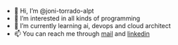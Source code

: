 - 👋 Hi, I’m @joni-torrado-alpt
- 👀 I’m interested in all kinds of programming
- 🌱 I’m currently learning ai, devops and cloud architect
- 📫 You can reach me through [mail](joni.s.torrado@altice.pt) and [linkedin](https://linkedin.com/in/jóni-st-35844129)

<!---
joni-torrado-alpt/joni-torrado-alpt is a ✨ special ✨ repository because its `README.md` (this file) appears on your GitHub profile.
You can click the Preview link to take a look at your changes.
--->
